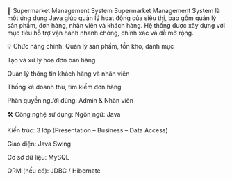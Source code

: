 🛒 Supermarket Management System
Supermarket Management System là một ứng dụng Java giúp quản lý hoạt động của siêu thị, bao gồm quản lý sản phẩm, đơn hàng, nhân viên và khách hàng. Hệ thống được xây dựng với mục tiêu hỗ trợ vận hành nhanh chóng, chính xác và dễ mở rộng.

💡 Chức năng chính:
Quản lý sản phẩm, tồn kho, danh mục

Tạo và xử lý hóa đơn bán hàng

Quản lý thông tin khách hàng và nhân viên

Thống kê doanh thu, tìm kiếm đơn hàng

Phân quyền người dùng: Admin & Nhân viên

🛠️ Công nghệ sử dụng:
Ngôn ngữ: Java

Kiến trúc: 3 lớp (Presentation – Business – Data Access)

Giao diện: Java Swing

Cơ sở dữ liệu: MySQL

ORM (nếu có): JDBC / Hibernate

